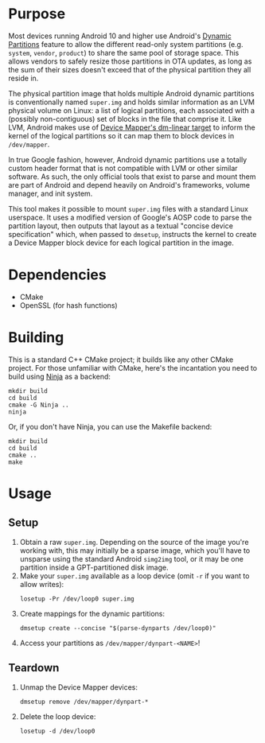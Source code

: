 Purpose
=======
Most devices running Android 10 and higher use Android's [Dynamic Partitions][1]
feature to allow the different read-only system partitions (e.g. `system`,
`vendor`, `product`) to share the same pool of storage space. This allows
vendors to safely resize those partitions in OTA updates, as long as the sum of
their sizes doesn't exceed that of the physical partition they all reside in.

The physical partition image that holds multiple Android dynamic partitions is
conventionally named `super.img` and holds similar information as an LVM
physical volume on Linux: a list of logical partitions, each associated with a
(possibly non-contiguous) set of blocks in the file that comprise it. Like LVM,
Android makes use of [Device Mapper's dm-linear target][2] to inform the
kernel of the logical partitions so it can map them to block devices in
`/dev/mapper`.

In true Google fashion, however, Android dynamic partitions use a totally custom
header format that is not compatible with LVM or other similar software. As
such, the only official tools that exist to parse and mount them are part of
Android and depend heavily on Android's frameworks, volume manager, and init
system.

This tool makes it possible to mount `super.img` files with a standard Linux
userspace. It uses a modified version of Google's AOSP code to parse the
partition layout, then outputs that layout as a textual "concise device
specification" which, when passed to `dmsetup`, instructs the kernel to create
a Device Mapper block device for each logical partition in the image.

[1]: https://source.android.com/devices/tech/ota/dynamic_partitions
[2]: https://www.kernel.org/doc/html/latest/admin-guide/device-mapper/linear.html

Dependencies
============
 - CMake
 - OpenSSL (for hash functions)

Building
========
This is a standard C++ CMake project; it builds like any other CMake project.
For those unfamiliar with CMake, here's the incantation you need to build using
[Ninja](https://ninja-build.org/) as a backend:
```
mkdir build
cd build
cmake -G Ninja ..
ninja
```

Or, if you don't have Ninja, you can use the Makefile backend:
```
mkdir build
cd build
cmake ..
make
```

Usage
=====

Setup
-----
 1. Obtain a raw `super.img`. Depending on the source of the image you're
    working with, this may initially be a sparse image, which you'll have to
    unsparse using the standard Android `simg2img` tool, or it may be one
    partition inside a GPT-partitioned disk image.
 2. Make your `super.img` available as a loop device (omit `-r` if you want to
    allow writes):
    ```
    losetup -Pr /dev/loop0 super.img
    ```
 3. Create mappings for the dynamic partitions:
    ```
    dmsetup create --concise "$(parse-dynparts /dev/loop0)"
    ```
 4. Access your partitions as `/dev/mapper/dynpart-<NAME>`!

Teardown
--------
 1. Unmap the Device Mapper devices:
    ```
    dmsetup remove /dev/mapper/dynpart-*
    ```
 2. Delete the loop device:
    ```
    losetup -d /dev/loop0
    ```
